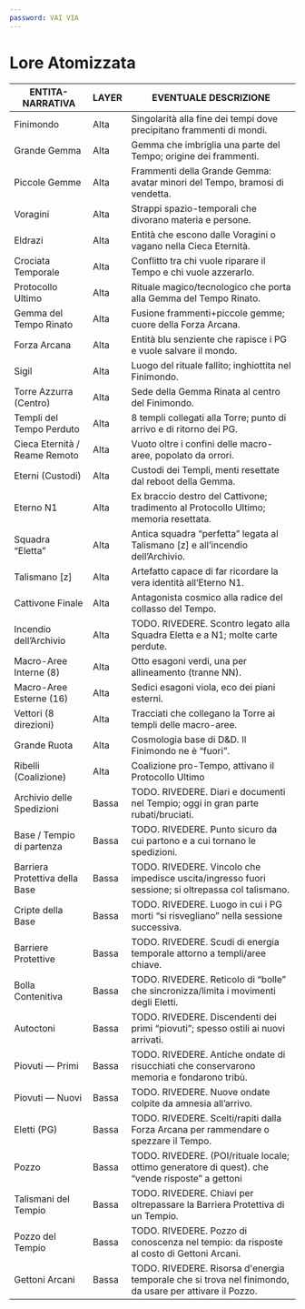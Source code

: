 ```yaml
---
password: VAI VIA
---
```


# Lore Atomizzata

| ENTITA-NARRATIVA               | LAYER | EVENTUALE DESCRIZIONE                                                                                   |
|--------------------------------|-------|---------------------------------------------------------------------------------------------------------|
| Finimondo                      | Alta  | Singolarità alla fine dei tempi dove precipitano frammenti di mondi.                                    |
| Grande Gemma                   | Alta  | Gemma che imbriglia una parte del Tempo; origine dei frammenti.                                         |
| Piccole Gemme                  | Alta  | Frammenti della Grande Gemma: avatar minori del Tempo, bramosi di vendetta.                             |
| Voragini                       | Alta  | Strappi spazio-temporali che divorano materia e persone.                                                |
| Eldrazi                        | Alta  | Entità che escono dalle Voragini o vagano nella Cieca Eternità.                                         |
| Crociata Temporale             | Alta  | Conflitto tra chi vuole riparare il Tempo e chi vuole azzerarlo.                                        |
| Protocollo Ultimo              | Alta  | Rituale magico/tecnologico che porta alla Gemma del Tempo Rinato.                                       |
| Gemma del Tempo Rinato         | Alta  | Fusione frammenti+piccole gemme; cuore della Forza Arcana.                                              |
| Forza Arcana                   | Alta  | Entità blu senziente che rapisce i PG e vuole salvare il mondo.                                         |
| Sigil                          | Alta  | Luogo del rituale fallito; inghiottita nel Finimondo.                                                   |
| Torre Azzurra (Centro)         | Alta  | Sede della Gemma Rinata al centro del Finimondo.                                                        |
| Templi del Tempo Perduto       | Alta  | 8 templi collegati alla Torre; punto di arrivo e di ritorno dei PG.                                     |
| Cieca Eternità / Reame Remoto  | Alta  | Vuoto oltre i confini delle macro-aree, popolato da orrori.                                             |
| Eterni (Custodi)               | Alta  | Custodi dei Templi, menti resettate dal reboot della Gemma.                                             |
| Eterno N1                      | Alta  | Ex braccio destro del Cattivone; tradimento al Protocollo Ultimo; memoria resettata.                    |
| Squadra “Eletta”               | Alta  | Antica squadra “perfetta” legata al Talismano \[z] e all’incendio dell’Archivio.                        |
| Talismano \[z]                 | Alta  | Artefatto capace di far ricordare la vera identità all’Eterno N1.                                       |
| Cattivone Finale               | Alta  | Antagonista cosmico alla radice del collasso del Tempo.                                                 |
| Incendio dell’Archivio         | Alta  | TODO. RIVEDERE. Scontro legato alla Squadra Eletta e a N1; molte carte perdute.                         |
| Macro-Aree Interne (8)         | Alta  | Otto esagoni verdi, una per allineamento (tranne NN).                                                   |
| Macro-Aree Esterne (16)        | Alta  | Sedici esagoni viola, eco dei piani esterni.                                                            |
| Vettori (8 direzioni)          | Alta  | Tracciati che collegano la Torre ai templi delle macro-aree.                                            |
| Grande Ruota                   | Alta  | Cosmologia base di D&D. Il Finimondo ne è “fuori”.                                                      |
| Ribelli (Coalizione)           | Alta  | Coalizione pro-Tempo, attivano il Protocollo Ultimo                                                     |
| Archivio delle Spedizioni      | Bassa | TODO. RIVEDERE. Diari e documenti nel Tempio; oggi in gran parte rubati/bruciati.                       |
| Base / Tempio di partenza      | Bassa | TODO. RIVEDERE. Punto sicuro da cui partono e a cui tornano le spedizioni.                              |
| Barriera Protettiva della Base | Bassa | TODO. RIVEDERE. Vincolo che impedisce uscita/ingresso fuori sessione; si oltrepassa col talismano.      |
| Cripte della Base              | Bassa | TODO. RIVEDERE. Luogo in cui i PG morti “si risvegliano” nella sessione successiva.                     |
| Barriere Protettive            | Bassa | TODO. RIVEDERE. Scudi di energia temporale attorno a templi/aree chiave.                                |
| Bolla Contenitiva              | Bassa | TODO. RIVEDERE. Reticolo di “bolle” che sincronizza/limita i movimenti degli Eletti.                    |
| Autoctoni                      | Bassa | TODO. RIVEDERE. Discendenti dei primi “piovuti”; spesso ostili ai nuovi arrivati.                       |
| Piovuti — Primi                | Bassa | TODO. RIVEDERE. Antiche ondate di risucchiati che conservarono memoria e fondarono tribù.               |
| Piovuti — Nuovi                | Bassa | TODO. RIVEDERE. Nuove ondate colpite da amnesia all’arrivo.                                             |
| Eletti (PG)                    | Bassa | TODO. RIVEDERE. Scelti/rapiti dalla Forza Arcana per rammendare o spezzare il Tempo.                    |
| Pozzo                          | Bassa | TODO. RIVEDERE. (POI/rituale locale; ottimo generatore di quest). che “vende risposte” a gettoni        |
| Talismani del Tempio           | Bassa | TODO. RIVEDERE. Chiavi per oltrepassare la Barriera Protettiva di un Tempio.                            |
| Pozzo del Tempio               | Bassa | TODO. RIVEDERE. Pozzo di conoscenza nel tempio: da risposte al costo di Gettoni Arcani.                 |
| Gettoni Arcani                 | Bassa | TODO. RIVEDERE. Risorsa d'energia temporale che si trova nel finimondo, da usare per attivare il Pozzo. |
